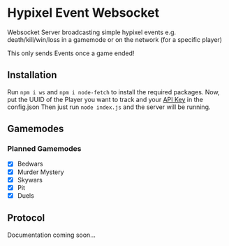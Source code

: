 # Hypixel Event Websocket

Websocket Server broadcasting simple hypixel events e.g. death/kill/win/loss in a gamemode or on the network (for a specific player)

This only sends Events once a game ended!

## Installation

Run ```npm i ws``` and ```npm i node-fetch``` to install the required packages.
Now, put the UUID of the Player you want to track and your [API Key](https://api.hypixel.net/#section/Authentication) in the config.json
Then just run ```node index.js``` and the server will be running.

## Gamemodes

### Planned Gamemodes
- [x] Bedwars
- [x] Murder Mystery
- [x] Skywars 
- [x] Pit
- [x] Duels

## Protocol
Documentation coming soon...